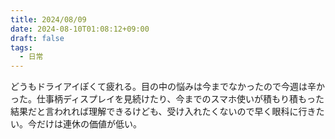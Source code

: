 ```yaml
---
title: 2024/08/09
date: 2024-08-10T01:08:12+09:00
draft: false
tags:
  - 日常
---
```


どうもドライアイぽくて疲れる。目の中の悩みは今までなかったので今週は辛かった。仕事柄ディスプレイを見続けたり、今までのスマホ使いが積もり積もった結果だと言われれば理解できるけども、受け入れたくないので早く眼科に行きたい。今だけは連休の価値が低い。
